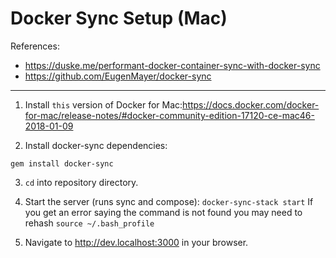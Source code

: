 # Docker Sync Setup (Mac)
References: 
- https://duske.me/performant-docker-container-sync-with-docker-sync
- https://github.com/EugenMayer/docker-sync

___

1) Install `this` version of Docker for Mac:https://docs.docker.com/docker-for-mac/release-notes/#docker-community-edition-17120-ce-mac46-2018-01-09

2) Install docker-sync dependencies:
```
gem install docker-sync
```

3) ```cd``` into repository directory.

3) Start the server (runs sync and compose):
```docker-sync-stack start```
 If you get an error saying the command is not found you may need to rehash ```source ~/.bash_profile```

4) Navigate to http://dev.localhost:3000 in your browser.
